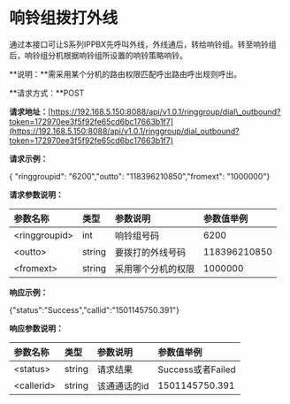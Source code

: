 # 响铃组拨打外线

通过本接口可让S系列IPPBX先呼叫外线，外线通后，转给响铃组。转至响铃组后，响铃组分机根据响铃组所设置的响铃策略响铃。

**说明：**需采用某个分机的路由权限匹配呼出路由呼出规则呼出。

**请求方式：**POST

**请求地址：**[https://192.168.5.150:8088/api/v1.0.1/ringgroup/dial\_outbound?token=172970ee3f5f92fe65cd6bc17663b1f7](https://192.168.5.150:8088/api/v1.0.1/ringgroup/dial_outbound?token=172970ee3f5f92fe65cd6bc17663b1f7)

**请求示例：**

{ "ringgroupid": "6200","outto": "118396210850","fromext": "1000000"}

**请求参数说明：**

| 参数名称 | 类型 | 参数说明 | 参数值举例 |
| :--- | :--- | :--- | :--- |
| &lt;ringgroupid&gt; | int | 响铃组号码 | 6200 |
| &lt;outto&gt; | string | 要拨打的外线号码 | 118396210850 |
| &lt;fromext&gt; | string | 采用哪个分机的权限 | 1000000 |

**响应示例：**

{"status":"Success","callid":"1501145750.391"}

**响应参数说明：**

| 参数名称 | 类型 | 参数说明 | 参数值举例 |
| :--- | :--- | :--- | :--- |
| &lt;status&gt; | string | 请求结果 | Success或者Failed |
| &lt;callerid&gt; | string | 该通通话的id | 1501145750.391 |



